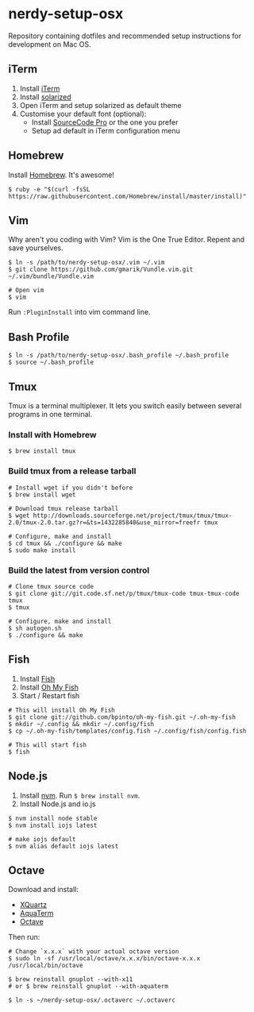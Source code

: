 # nerdy-setup-osx
Repository containing dotfiles and recommended setup instructions for development on Mac OS.


## iTerm

1. Install [iTerm](https://www.iterm2.com/)
2. Install [solarized](http://ethanschoonover.com/solarized)
3. Open iTerm and setup solarized as default theme
4. Customise your default font (optional):
    - Install [SourceCode Pro](https://github.com/adobe-fonts/source-code-pro) or the one you prefer
    - Setup ad default in iTerm configuration menu


## Homebrew

Install [Homebrew](http://brew.sh). It's awesome!

```
$ ruby -e "$(curl -fsSL https://raw.githubusercontent.com/Homebrew/install/master/install)"
```


## Vim

Why aren't you coding with Vim? Vim is the One True Editor. Repent and save yourselves.

```
$ ln -s /path/to/nerdy-setup-osx/.vim ~/.vim
$ git clone https://github.com/gmarik/Vundle.vim.git ~/.vim/bundle/Vundle.vim

# Open vim
$ vim
 ```
Run `:PluginInstall` into vim command line.


## Bash Profile

```
$ ln -s /path/to/nerdy-setup-osx/.bash_profile ~/.bash_profile
$ source ~/.bash_profile
```


## Tmux

Tmux is a terminal multiplexer. It lets you switch easily between several programs in one terminal.

### Install with Homebrew
```
$ brew install tmux
```

### Build tmux from a release tarball
```
# Install wget if you didn't before
$ brew install wget

# Download tmux release tarball
$ wget http://downloads.sourceforge.net/project/tmux/tmux/tmux-2.0/tmux-2.0.tar.gz?r=&ts=1432285840&use_mirror=freefr tmux

# Configure, make and install
$ cd tmux && ./configure && make
$ sudo make install
```

### Build the latest from version control
```
# Clone tmux source code
$ git clone git://git.code.sf.net/p/tmux/tmux-code tmux-tmux-code  tmux
$ tmux

# Configure, make and install
$ sh autogen.sh
$ ./configure && make
```


## Fish

1. Install [Fish](http://fishshell.com/)
2. Install [Oh My Fish](https://github.com/bpinto/oh-my-fish)
3. Start / Restart fish

```
# This will install Oh My Fish
$ git clone git://github.com/bpinto/oh-my-fish.git ~/.oh-my-fish
$ mkdir ~/.config && mkdir ~/.config/fish
$ cp ~/.oh-my-fish/templates/config.fish ~/.config/fish/config.fish

# This will start fish
$ fish
```

## Node.js

1. Install [nvm](https://github.com/creationix/nvm). Run `$ brew install nvm`.
2. Install Node.js and io.js  

```
$ nvm install node stable
$ nvm install iojs latest

# make iojs default
$ nvm alias default iojs latest
```


## Octave

Download and install:
- [XQuartz](https://xquartz.macosforge.org/landing/)
- [AquaTerm](http://sourceforge.net/projects/aquaterm/?source=typ_redirect)
- [Octave](http://sourceforge.net/projects/octave/?source=typ_redirect)

Then run:
```
# Change `x.x.x` with your actual octave version
$ sudo ln -sf /usr/local/octave/x.x.x/bin/octave-x.x.x /usr/local/bin/octave

$ brew reinstall gnuplot --with-x11
# or $ brew reinstall gnuplot --with-aquaterm

$ ln -s ~/nerdy-setup-osx/.octaverc ~/.octaverc
```
